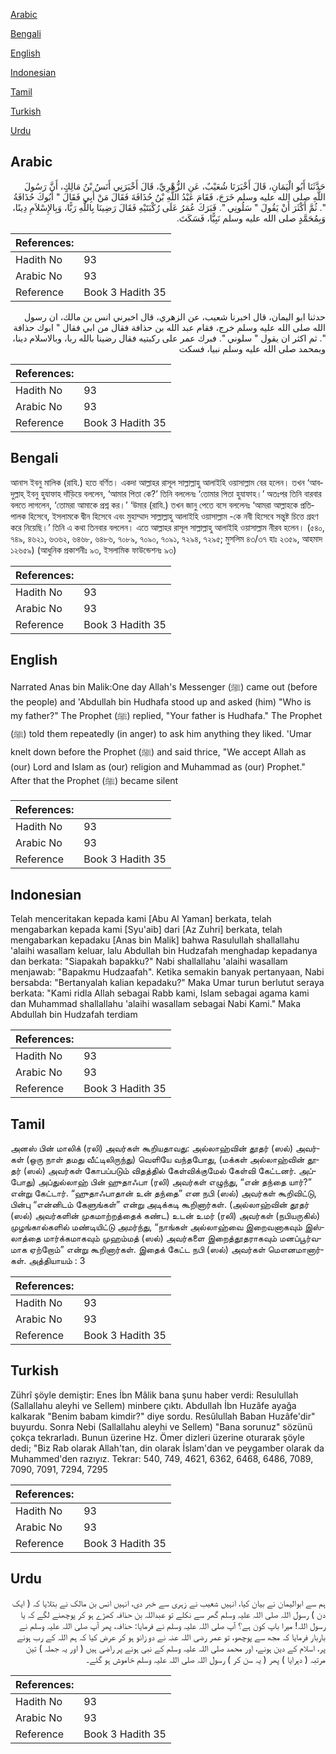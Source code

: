 [Arabic](#arabic)

[Bengali](#bengali)

[English](#english)

[Indonesian](#indonesian)

[Tamil](#tamil)

[Turkish](#turkish)

[Urdu](#urdu)

## Arabic


<div dir="rtl" lang="ar" style={{fontSize:'larger',backgroundColor:'#f8f9fa',padding:20}}>
حَدَّثَنَا أَبُو الْيَمَانِ، قَالَ أَخْبَرَنَا شُعَيْبٌ، عَنِ الزُّهْرِيِّ، قَالَ أَخْبَرَنِي أَنَسُ بْنُ مَالِكٍ، أَنَّ رَسُولَ اللَّهِ صلى الله عليه وسلم خَرَجَ، فَقَامَ عَبْدُ اللَّهِ بْنُ حُذَافَةَ فَقَالَ مَنْ أَبِي فَقَالَ ‏"‏ أَبُوكَ حُذَافَةُ ‏"‏‏.‏ ثُمَّ أَكْثَرَ أَنْ يَقُولَ ‏"‏ سَلُونِي ‏"‏‏.‏ فَبَرَكَ عُمَرُ عَلَى رُكْبَتَيْهِ فَقَالَ رَضِينَا بِاللَّهِ رَبًّا، وَبِالإِسْلاَمِ دِينًا، وَبِمُحَمَّدٍ صلى الله عليه وسلم نَبِيًّا، فَسَكَتَ‏.‏
</div>
<div style={{backgroundColor:'#f8f9fa',padding:20, marginBottom: 10}}><table> <thead> <tr> <th>References:</th> <th></th> </tr> </thead> <tbody><tr><td>Hadith No</td><td>93</td></tr><tr><td>Arabic No</td><td>93</td></tr><tr><td>Reference</td><td>Book 3 Hadith 35</td></tr></tbody></table></div>


<div dir="rtl" lang="ar" style={{fontSize:'larger',backgroundColor:'#f8f9fa',padding:20}}>
حدثنا ابو اليمان، قال اخبرنا شعيب، عن الزهري، قال اخبرني انس بن مالك، ان رسول الله صلى الله عليه وسلم خرج، فقام عبد الله بن حذافة فقال من ابي فقال " ابوك حذافة ". ثم اكثر ان يقول " سلوني ". فبرك عمر على ركبتيه فقال رضينا بالله ربا، وبالاسلام دينا، وبمحمد صلى الله عليه وسلم نبيا، فسكت
</div>
<div style={{backgroundColor:'#f8f9fa',padding:20, marginBottom: 10}}><table> <thead> <tr> <th>References:</th> <th></th> </tr> </thead> <tbody><tr><td>Hadith No</td><td>93</td></tr><tr><td>Arabic No</td><td>93</td></tr><tr><td>Reference</td><td>Book 3 Hadith 35</td></tr></tbody></table></div>

## Bengali


<div dir="ltr" lang="bn" style={{fontSize:'larger',backgroundColor:'#f8f9fa',padding:20}}>
আনাস ইবনু মালিক (রাযি.) হতে বর্ণিত। একদা আল্লাহর রাসূল সাল্লাল্লাহু আলাইহি ওয়াসাল্লাম বের হলেন। তখন ‘আবদুল্লাহ্ ইবনু হুযাফাহ দাঁড়িয়ে বললেন, ‘আমার পিতা কে?’ তিনি বললেনঃ ‘তোমার পিতা হুযাফাহ।’ অতঃপর তিনি বারবার বলতে লাগলেন, ‘তোমরা আমাকে প্রশ্ন কর।’ ‘উমার (রাযি.) তখন জানু পেতে বসে বললেনঃ ‘আমরা আল্লাহকে প্রতিপালক হিসেবে, ইসলামকে দ্বীন হিসেবে এবং মুহাম্মাদ সাল্লাল্লাহু আলাইহি ওয়াসাল্লাম -কে নবী হিসেবে সন্তুষ্ট চিত্তে গ্রহণ করে নিয়েছি।’ তিনি এ কথা তিনবার বললেন। এতে আল্লাহর রাসূল সাল্লাল্লাহু আলাইহি ওয়াসাল্লাম নীরব হলেন। (৫৪০, ৭৪৯, ৪৬২১, ৬৩৬২, ৬৪৬৮, ৬৪৮৬, ৭০৮৯, ৭০৯০, ৭০৯১, ৭২৯৪, ৭২৯৫; মুসলিম ৪৩/৩৭ হাঃ ২৩৫৯, আহমাদ ১২৬৫৯) (আধুনিক প্রকাশনীঃ ৯৩, ইসলামিক ফাউন্ডেশনঃ ৯৩)
</div>
<div style={{backgroundColor:'#f8f9fa',padding:20, marginBottom: 10}}><table> <thead> <tr> <th>References:</th> <th></th> </tr> </thead> <tbody><tr><td>Hadith No</td><td>93</td></tr><tr><td>Arabic No</td><td>93</td></tr><tr><td>Reference</td><td>Book 3 Hadith 35</td></tr></tbody></table></div>

## English


<div dir="ltr" lang="en" style={{fontSize:'larger',backgroundColor:'#f8f9fa',padding:20}}>
Narrated Anas bin Malik:One day Allah's Messenger (ﷺ) came out (before the people) and 'Abdullah bin Hudhafa stood up and asked (him) "Who is my father?" The Prophet (ﷺ) replied, "Your father is Hudhafa." The Prophet (ﷺ) told them repeatedly (in anger) to ask him anything they liked. 'Umar knelt down before the Prophet (ﷺ) and said thrice, "We accept Allah as (our) Lord and Islam as (our) religion and Muhammad as (our) Prophet." After that the Prophet (ﷺ) became silent
</div>
<div style={{backgroundColor:'#f8f9fa',padding:20, marginBottom: 10}}><table> <thead> <tr> <th>References:</th> <th></th> </tr> </thead> <tbody><tr><td>Hadith No</td><td>93</td></tr><tr><td>Arabic No</td><td>93</td></tr><tr><td>Reference</td><td>Book 3 Hadith 35</td></tr></tbody></table></div>

## Indonesian


<div dir="ltr" lang="id" style={{fontSize:'larger',backgroundColor:'#f8f9fa',padding:20}}>
Telah menceritakan kepada kami [Abu Al Yaman] berkata, telah mengabarkan kepada kami [Syu'aib] dari [Az Zuhri] berkata, telah mengabarkan kepadaku [Anas bin Malik] bahwa Rasulullah shallallahu 'alaihi wasallam keluar, lalu Abdullah bin Hudzafah menghadap kepadanya dan berkata: "Siapakah bapakku?" Nabi shallallahu 'alaihi wasallam menjawab: "Bapakmu Hudzaafah". Ketika semakin banyak pertanyaan, Nabi bersabda: "Bertanyalah kalian kepadaku?" Maka Umar turun berlutut seraya berkata: "Kami ridla Allah sebagai Rabb kami, Islam sebagai agama kami dan Muhammad shallallahu 'alaihi wasallam sebagai Nabi Kami." Maka Abdullah bin Hudzafah terdiam
</div>
<div style={{backgroundColor:'#f8f9fa',padding:20, marginBottom: 10}}><table> <thead> <tr> <th>References:</th> <th></th> </tr> </thead> <tbody><tr><td>Hadith No</td><td>93</td></tr><tr><td>Arabic No</td><td>93</td></tr><tr><td>Reference</td><td>Book 3 Hadith 35</td></tr></tbody></table></div>

## Tamil


<div dir="ltr" lang="ta" style={{fontSize:'larger',backgroundColor:'#f8f9fa',padding:20}}>
அனஸ் பின் மாலிக் (ரலி) அவர்கள் கூறியதாவது: அல்லாஹ்வின் தூதர் (ஸல்) அவர்கள் (ஒரு நாள் தமது வீட்டிலிருந்து) வெளியே வந்தபோது, (மக்கள் அல்லாஹ்வின் தூதர் (ஸல்) அவர்கள் கோபப்படும் விதத்தில் கேள்விக்குமேல் கேள்வி கேட்டனர். அப்போது) அப்துல்லாஹ் பின் ஹுதாஃபா (ரலி) அவர்கள் எழுந்து, “என் தந்தை யார்?” என்று கேட்டார். “ஹுதாஃபாதான் உன் தந்தை” என நபி (ஸல்) அவர்கள் கூறிவிட்டு, பின்பு “என்னிடம் கேளுங்கள்” என்று அடிக்கடி கூறினார்கள். (அல்லாஹ்வின் தூதர் (ஸல்) அவர்களின் முகமாற்றத்தைக் கண்ட) உடன் உமர் (ரலி) அவர்கள் (நபியருகில்) முழங்கால்களில் மண்டியிட்டு அமர்ந்து, “நாங்கள் அல்லாஹ்வை இறைவனாகவும் இஸ்லாத்தை மார்க்கமாகவும் முஹம்மத் (ஸல்) அவர்களை இறைத்தூதராகவும் மனப்பூர்வமாக ஏற்றோம்” என்று கூறினார்கள். இதைக் கேட்ட நபி (ஸல்) அவர்கள் மௌனமானார்கள். அத்தியாயம் : 3
</div>
<div style={{backgroundColor:'#f8f9fa',padding:20, marginBottom: 10}}><table> <thead> <tr> <th>References:</th> <th></th> </tr> </thead> <tbody><tr><td>Hadith No</td><td>93</td></tr><tr><td>Arabic No</td><td>93</td></tr><tr><td>Reference</td><td>Book 3 Hadith 35</td></tr></tbody></table></div>

## Turkish


<div dir="ltr" lang="tr" style={{fontSize:'larger',backgroundColor:'#f8f9fa',padding:20}}>
Zührî şöyle demiştir: Enes İbn Mâlik bana şunu haber verdi: Resulullah (Sallallahu aleyhi ve Sellem) minbere çıktı. Abdullah İbn Huzâfe ayağa kalkarak "Benim babam kimdir?" diye sordu. Resûlullah Baban Huzâfe'dir" buyurdu. Sonra Nebi (Sallallahu aleyhi ve Sellem) "Bana sorunuz" sözünü çokça tekrarladı. Bunun üzerine Hz. Ömer dizleri üzerine oturarak şöyle dedi; "Biz Rab olarak Allah'tan, din olarak İslam'dan ve peygamber olarak da Muhammed'den razıyız. Tekrar: 540, 749, 4621, 6362, 6468, 6486, 7089, 7090, 7091, 7294, 7295
</div>
<div style={{backgroundColor:'#f8f9fa',padding:20, marginBottom: 10}}><table> <thead> <tr> <th>References:</th> <th></th> </tr> </thead> <tbody><tr><td>Hadith No</td><td>93</td></tr><tr><td>Arabic No</td><td>93</td></tr><tr><td>Reference</td><td>Book 3 Hadith 35</td></tr></tbody></table></div>

## Urdu


<div dir="rtl" lang="ur" style={{fontSize:'larger',backgroundColor:'#f8f9fa',padding:20}}>
ہم سے ابوالیمان نے بیان کیا، انہیں شعیب نے زہری سے خبر دی، انہیں انس بن مالک نے بتلایا کہ ( ایک دن ) رسول اللہ صلی اللہ علیہ وسلم گھر سے نکلے تو عبداللہ بن حذافہ کھڑے ہو کر پوچھنے لگے کہ یا رسول اللہ! میرا باپ کون ہے؟ آپ صلی اللہ علیہ وسلم نے فرمایا: حذافہ، پھر آپ صلی اللہ علیہ وسلم نے باربار فرمایا کہ مجھ سے پوچھو، تو عمر رضی اللہ عنہ نے دو زانو ہو کر عرض کیا کہ ہم اللہ کے رب ہونے پر، اسلام کے دین ہونے، اور محمد صلی اللہ علیہ وسلم کے نبی ہونے پر راضی ہیں ( اور یہ جملہ ) تین مرتبہ ( دہرایا ) پھر ( یہ سن کر ) رسول اللہ صلی اللہ علیہ وسلم خاموش ہو گئے۔
</div>
<div style={{backgroundColor:'#f8f9fa',padding:20, marginBottom: 10}}><table> <thead> <tr> <th>References:</th> <th></th> </tr> </thead> <tbody><tr><td>Hadith No</td><td>93</td></tr><tr><td>Arabic No</td><td>93</td></tr><tr><td>Reference</td><td>Book 3 Hadith 35</td></tr></tbody></table></div>